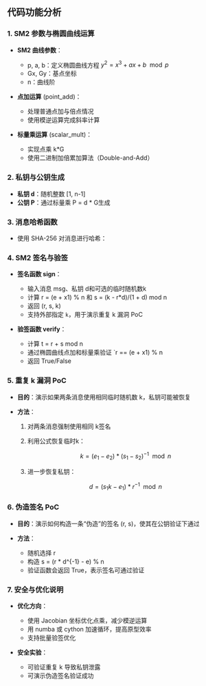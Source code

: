 
## **代码功能分析**


### **1. SM2 参数与椭圆曲线运算**

* **SM2 曲线参数**：

  * p, a, b：定义椭圆曲线方程 $y^2 = x^3 + ax + b \mod p$
  * Gx, Gy：基点坐标
  * n：曲线阶
* **点加运算** (point_add)：

  * 处理普通点加与倍点情况
  * 使用模逆运算完成斜率计算
* **标量乘运算** (scalar_mult)：

  * 实现点乘 k*G
  * 使用二进制加倍累加算法（Double-and-Add）


### **2. 私钥与公钥生成**

* **私钥 d**：随机整数 [1, n-1]
* **公钥 P**：通过标量乘 P = d * G生成

### **3. 消息哈希函数**

* 使用 SHA-256 对消息进行哈希：



### **4. SM2 签名与验签**

* **签名函数 sign**：

  * 输入消息 msg、私钥 d和可选的临时随机数k
  * 计算 r = (e + x1) % n 和 s = (k - r*d)/(1 + d) mod n
  * 返回 (r, s, k)
  * 支持外部指定 `k`，用于演示重复 k 漏洞 PoC
* **验签函数 verify**：

  * 计算 t = r + s mod n
  * 通过椭圆曲线点加和标量乘验证 `r == (e + x1) % n
  * 返回 True/False



### **5. 重复 k 漏洞 PoC**

* **目的**：演示如果两条消息使用相同临时随机数 k，私钥可能被恢复
* **方法**：

  1. 对两条消息强制使用相同 k签名
  2. 利用公式恢复临时k：

     $$
     k = (e_1 - e_2) * (s_1 - s_2)^{-1} \mod n
     $$
  3. 进一步恢复私钥：

     $$
     d = (s_1 k - e_1) * r^{-1} \mod n
     $$

### **6. 伪造签名 PoC**

* **目的**：演示如何构造一条“伪造”的签名 (r, s)，使其在公钥验证下通过
* **方法**：

  * 随机选择 r
  * 构造 s = (r * d^{-1} - e) % n
  * 验证函数会返回 True，表示签名可通过验证

### **7. 安全与优化说明**

* **优化方向**：

  * 使用 Jacobian 坐标优化点乘，减少模逆运算
  * 用 numba 或 cython 加速循环，提高原型效率
  * 支持批量验签优化
* **安全实验**：

  * 可验证重复 k 导致私钥泄露
  * 可演示伪造签名验证成功

